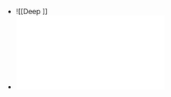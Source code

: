 - ![[Deep ]]
- ![Shen et al. - 2022 - Deep Interest Highlight Network for Click-Through .pdf](../assets/Shen_et_al._-_2022_-_Deep_Interest_Highlight_Network_for_Click-Through_1652711033133_0.pdf)